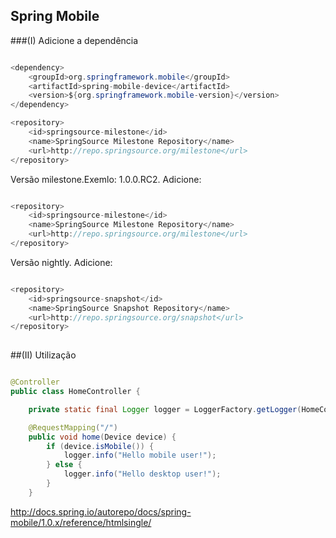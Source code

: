 ## Spring Mobile

###(I) Adicione a dependência

```java

<dependency>
    <groupId>org.springframework.mobile</groupId>
    <artifactId>spring-mobile-device</artifactId>
    <version>${org.springframework.mobile-version}</version>
</dependency>

<repository>
    <id>springsource-milestone</id>
    <name>SpringSource Milestone Repository</name>
    <url>http://repo.springsource.org/milestone</url>
</repository>

```
 Versão milestone.Exemlo: 1.0.0.RC2. Adicione:
 
```java

<repository>
    <id>springsource-milestone</id>
    <name>SpringSource Milestone Repository</name>
    <url>http://repo.springsource.org/milestone</url>
</repository>

```

Versão nightly. Adicione:

```java

<repository>
    <id>springsource-snapshot</id>
    <name>SpringSource Snapshot Repository</name>
    <url>http://repo.springsource.org/snapshot</url>
</repository>
            

``` 
##(II) Utilização

```java

@Controller
public class HomeController {

    private static final Logger logger = LoggerFactory.getLogger(HomeController.class);

    @RequestMapping("/")
    public void home(Device device) {
        if (device.isMobile()) {
            logger.info("Hello mobile user!");      
        } else {
            logger.info("Hello desktop user!");         
        }
    }

``` 


http://docs.spring.io/autorepo/docs/spring-mobile/1.0.x/reference/htmlsingle/

